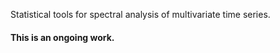 Statistical tools for spectral analysis of multivariate time series. 

#### This is an ongoing work. 

